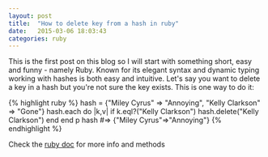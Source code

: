 ```yaml
---
layout: post
title:  "How to delete key from a hash in ruby"
date:   2015-03-06 18:03:43
categories: ruby
---
```

This is the first post on this blog so I will start with something short, easy and funny - namely Ruby. Known for its elegant syntax and dynamic typing working with hashes is both easy and intuitive. Let's say you want to delete a key in a hash but you're not sure the key exists. This is one way to do it:

{% highlight ruby %}
hash = {"Miley Cyrus" => "Annoying", "Kelly Clarkson" => "Gone"}
hash.each do |k,v|
  if k.eql?("Kelly Clarkson")
    hash.delete("Kelly Clarkson")
  end
end
p hash
#=> {"Miley Cyrus"=>"Annoying"}
{% endhighlight %}

Check the [ruby doc][ruby] for more info and methods

[ruby]:        http://ruby-doc.org/core-2.2.0/Hash.html
